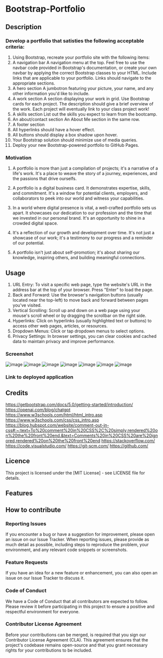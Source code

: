 # Bootstrap-Portfolio

## Description 

### Develop a portfolio that satisties the following  acceptable criteria:

1. Using Bootstrap, recreate your portfolio site with the following items:
2. A navigation bar
   A navigation menu at the top. Feel free to use the navbar code provided in Bootstrap's documentation, or create your own navbar by applying the correct Bootstrap classes to your HTML.
   Include links that are applicable to your portfolio.
   Links should navigate to the appropriate sections.
3. A hero section
   A jumbotron featuring your picture, your name, and any other information you'd like to include.
4. A work section
   A section displaying your work in grid.
   Use Bootstrap cards for each project. The description should give a brief overview of the work.
   Each project will eventually link to your class project work!
5. A skills section
   List out the skills you expect to learn from the bootcamp.
6. An about/contact section
   An About Me section in the same row.
7. A footer section
8. All hyperlinks should have a hover effect.
9. All buttons should display a box shadow upon hover.
10. Your Bootstrap solution should minimize use of media queries.
11. Deploy your new Bootstrap-powered portfolio to GitHub Pages.
    
### Motivation 

1. A portfolio is more than just a compilation of projects; it's a narrative of a life's work. It's a place to weave the story of a journey, experiences, and the passions that drive ourselfs. 

2. A portfolio is a digital business card. It demonstrates expertise, skills, and  commitment. It's a window for potential clients, employers, and collaborators to peek into our world and witness your capabilities.

3. In a world where digital presence is vital, a well-crafted portfolio sets us apart. It showcases our dedication to our profession and the time that we invested in our personal brand. It's an opportunity to shine in a crowded digital space.

4. It's a reflection of our growth and development over time. It's not just a showcase of our work; it's a testimony to our progress and a reminder of our potential.

5. A portfolio isn't just about self-promotion; it's about sharing our knowledge, inspiring others, and building meaningful connections. 

## Usage

1. URL Entry: To visit a specific web page, type the website's URL in the address bar at the top of your browser. Press "Enter" to load the page.
2. Back and Forward: Use the browser's navigation buttons (usually located near the top-left) to move back and forward between pages you've visited.
3. Vertical Scrolling: Scroll up and down on a web page using your mouse's scroll wheel or by dragging the scrollbar on the right side.
4. Hyperlinks: Click on hyperlinks (usually highlighted text or buttons) to access other web pages, articles, or resources.
5. Dropdown Menus: Click or tap dropdown menus to select options.
6. Privacy Settings: In browser settings, you can clear cookies and cached data to maintain privacy and improve performance.

### Screenshot

![image](https://github.com/RlucSal/Bootstrap-Portfolio/assets/145674108/e4363dcf-29b3-4337-8628-97a8f4432576)
![image](https://github.com/RlucSal/Bootstrap-Portfolio/assets/145674108/f0478a97-06ba-4f27-b10b-6767490923c9)
![image](https://github.com/RlucSal/Bootstrap-Portfolio/assets/145674108/58bb4232-1943-4eaf-99b6-78869240e8bb)
![image](https://github.com/RlucSal/Bootstrap-Portfolio/assets/145674108/360fb2a9-809c-455b-aa3d-bf918a6c8726)
![image](https://github.com/RlucSal/Bootstrap-Portfolio/assets/145674108/ca849d89-d47d-48d9-8f01-6d314b4b37a1)
![image](https://github.com/RlucSal/Bootstrap-Portfolio/assets/145674108/a5830572-fcd7-45a0-a9b6-5ee0e472364d)
![image](https://github.com/RlucSal/Bootstrap-Portfolio/assets/145674108/861fd198-6d0e-412c-9a6f-6286715b9ce3)

### Link to deployed application


## Credits

https://getbootstrap.com/docs/5.0/getting-started/introduction/
https://openai.com/blog/chatgpt
https://www.w3schools.com/html/html_intro.asp
https://www.w3schools.com/css/css_intro.asp
https://blog.hubspot.com/website/comment-out-in-css#:~:text=To%20comment%20in%20CSS%2C%20simply,rendered%20on%20the%20front%20end.&text=Comments%20in%20CSS%20are%20ignored,rendered%20on%20the%20front%20end
https://stackoverflow.com/
https://code.visualstudio.com/
https://git-scm.com/
https://github.com/

## Licence

This project is licensed under the [MIT License] - see LICENSE file for details.

## Features

## How to contribute

### Reporting Issues

If you encounter a bug or have a suggestion for improvement, please open an issue on our Issue Tracker. When reporting issues, please provide as much detail as possible, including steps to reproduce the problem, your environment, and any relevant code snippets or screenshots.

### Feature Requests


If you have an idea for a new feature or enhancement, you can also open an issue on our Issue Tracker to discuss it.
   
### Code of Conduct
We have a Code of Conduct that all contributors are expected to follow. Please review it before participating in this project to ensure a positive and respectful environment for everyone.

### Contributor License Agreement

Before your contributions can be merged, is required that you sign our Contributor License Agreement (CLA). This agreement ensures that the project's codebase remains open-source and that you grant necessary rights for your contributions to be included.




































